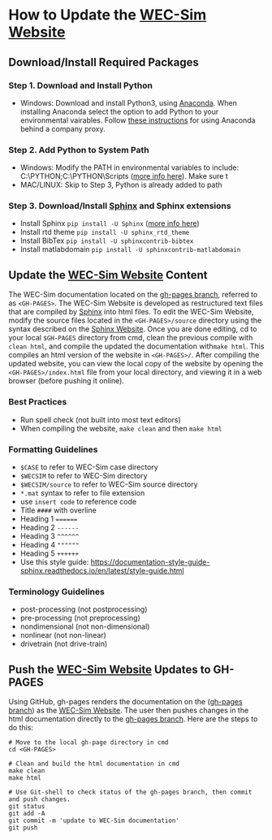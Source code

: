 # How to Update the [WEC-Sim Website](http://wec-sim.github.io/WEC-Sim)

## Download/Install Required Packages
### Step 1. Download and Install Python 
  - Windows: Download and install Python3, using [Anaconda](https://www.anaconda.com/distribution/). When installing Anaconda select the option to add Python to your environmental vairables. Follow [these instructions](https://docs.anaconda.com/anaconda/user-guide/tasks/proxy/) for using Anaconda behind a company proxy.
 
### Step 2. Add Python to System Path 
  - Windows: Modify the PATH in environmental variables to include: C:\PYTHON;C:\PYTHON\Scripts 
  ([more info here](http://stackoverflow.com/questions/3701646/how-to-add-to-the-pythonpath-in-windows-7)). Make sure t
  - MAC/LINUX: Skip to Step 3, Python is already added to path
  
### Step 3. Download/Install [Sphinx](http://www.sphinx-doc.org/en/stable/index.html) and Sphinx extensions
  - Install Sphinx ``pip install -U Sphinx`` 
    ([more info here](http://www.sphinx-doc.org/en/master/usage/installation.html))
  - Install rtd theme ``pip install -U sphinx_rtd_theme``
  - Install BibTex ``pip install -U sphinxcontrib-bibtex``
  - Install matlabdomain ``pip install -U sphinxcontrib-matlabdomain``
  

## Update the [WEC-Sim Website](http://wec-sim.github.io/WEC-Sim) Content
The WEC-Sim documentation located on the [gh-pages branch](https://github.com/WEC-Sim/WEC-Sim/tree/gh-pages), referred to as ``<GH-PAGES>``. The WEC-Sim Website is developed as restructured text files that are compiled by [Sphinx](http://www.sphinx-doc.org/en/master/) into html files. To edit the WEC-Sim Website, modify the source files located in the ``<GH-PAGES>/source`` directory using the syntax described on the [Sphinx Website](http://www.sphinx-doc.org/en/master/). Once you are done editing, cd to your local ``$GH-PAGES`` directory from cmd, clean the previous compile with ``clean html``, and compile the updated the documentation with``make html``. This compiles an html version of the website in ``<GH-PAGES>/``. After compiling the updated website, you can view the local copy of the website by opening the ``<GH-PAGES>/index.html`` file from your local directory, and viewing it in a web browser (before pushing it online). 

### Best Practices
  - Run spell check (not built into most text editors)
  - When compiling the website, ``make clean`` and then ``make html``

### Formatting Guidelines
  - `$CASE` to refer to WEC-Sim case directory
  - `$WECSIM` to refer to WEC-Sim directory
  - `$WECSIM/source` to refer to WEC-Sim source directory
  - `*.mat` syntax to refer to file extension
  - use ``insert code`` to reference code
  - Title `####` with overline
  - Heading 1 `======`
  - Heading 2 `------`
  - Heading 3 `^^^^^^`
  - Heading 4 `""""""`
  - Heading 5 `++++++`
  - Use this style guide: https://documentation-style-guide-sphinx.readthedocs.io/en/latest/style-guide.html

### Terminology Guidelines
  - post-processing (not postprocessing)
  - pre-processing (not preprocessing)  
  - nondimensional (not non-dimensional)
  - nonlinear (not non-linear)
  - drivetrain (not drive-train)


## Push the [WEC-Sim Website](http://wec-sim.github.io/WEC-Sim) Updates to GH-PAGES
Using GitHub, gh-pages renders the documentation on the ([gh-pages branch](https://github.com/WEC-Sim/WEC-Sim/tree/gh-pages)) as the [WEC-Sim Website](http://wec-sim.github.io/WEC-Sim). The user then pushes changes in the html documentation directly to the [gh-pages branch](https://github.com/WEC-Sim/WEC-Sim/tree/gh-pages). Here are the steps to do this:

  ```Shell
  # Move to the local gh-page directory in cmd
  cd <GH-PAGES>

  # Clean and build the html documentation in cmd
  make clean
  make html

  # Use Git-shell to check status of the gh-pages branch, then commit and push changes. 
  git status
  git add -A
  git commit -m 'update to WEC-Sim documentation'
  git push
  ```
